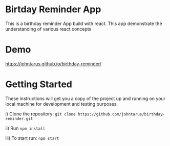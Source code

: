 # Birtday Reminder App
This is a birthday reminder App build with react. This app demonstrate the understanding of various react concepts

# Demo
https://johntarus.github.io/birthday-reminder/

# Getting Started
These instructions will get you a copy of the project up and running on your local machine for development and testing purposes.

i) Clone the repository: `git clone https://github.com/johntarus/birthday-reminder.git`

ii) Run `npm install`

iii) To start run: `npm start`



